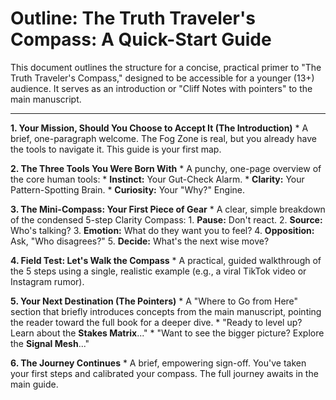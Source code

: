 # Outline: The Truth Traveler's Compass: A Quick-Start Guide

This document outlines the structure for a concise, practical primer to "The Truth Traveler's Compass," designed to be accessible for a younger (13+) audience. It serves as an introduction or "Cliff Notes with pointers" to the main manuscript.

---

**1. Your Mission, Should You Choose to Accept It (The Introduction)**
    * A brief, one-paragraph welcome. The Fog Zone is real, but you already have the tools to navigate it. This guide is your first map.

**2. The Three Tools You Were Born With**
    * A punchy, one-page overview of the core human tools:
        * **Instinct:** Your Gut-Check Alarm.
        * **Clarity:** Your Pattern-Spotting Brain.
        * **Curiosity:** Your "Why?" Engine.

**3. The Mini-Compass: Your First Piece of Gear**
    * A clear, simple breakdown of the condensed 5-step Clarity Compass:
        1.  **Pause:** Don't react.
        2.  **Source:** Who's talking?
        3.  **Emotion:** What do they want you to feel?
        4.  **Opposition:** Ask, "Who disagrees?"
        5.  **Decide:** What's the next wise move?

**4. Field Test: Let's Walk the Compass**
    * A practical, guided walkthrough of the 5 steps using a single, realistic example (e.g., a viral TikTok video or Instagram rumor).

**5. Your Next Destination (The Pointers)**
    * A "Where to Go from Here" section that briefly introduces concepts from the main manuscript, pointing the reader toward the full book for a deeper dive.
        * "Ready to level up? Learn about the **Stakes Matrix**..."
        * "Want to see the bigger picture? Explore the **Signal Mesh**..."

**6. The Journey Continues**
    * A brief, empowering sign-off. You've taken your first steps and calibrated your compass. The full journey awaits in the main guide.
